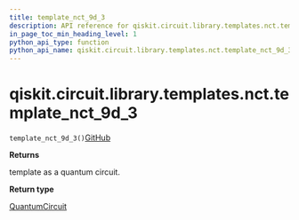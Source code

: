 ```yaml
---
title: template_nct_9d_3
description: API reference for qiskit.circuit.library.templates.nct.template_nct_9d_3
in_page_toc_min_heading_level: 1
python_api_type: function
python_api_name: qiskit.circuit.library.templates.nct.template_nct_9d_3
---
```


# qiskit.circuit.library.templates.nct.template\_nct\_9d\_3

<span id="qiskit.circuit.library.templates.nct.template_nct_9d_3" />

`template_nct_9d_3()`[GitHub](https://github.com/qiskit/qiskit/tree/stable/0.41/qiskit/circuit/library/templates/nct/template_nct_9d_3.py "view source code")

**Returns**

template as a quantum circuit.

**Return type**

[QuantumCircuit](qiskit.circuit.QuantumCircuit "qiskit.circuit.QuantumCircuit")

